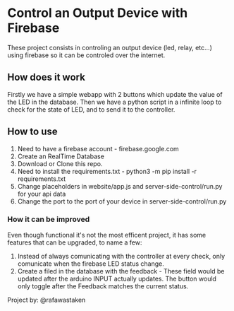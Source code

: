 # Control an Output Device with Firebase

These project consists in controling an output device (led, relay, etc...) using firebase so it can be controled over the internet.

## How does it work

Firstly we have a simple webapp  with 2 buttons which update the value of the LED in the database.
Then we have a python script in a infinite loop to check for the state of LED, and to send it to the controller.

## How to use

1. Need to have a firebase account - firebase.google.com
2. Create an RealTime Database
3. Download or Clone this repo.
4. Need to install the requirements.txt - python3 -m pip install -r requirements.txt
5. Change placeholders in website/app.js and server-side-control/run.py for your api data
6. Change the port to the port of your device in server-side-control/run.py


### How it can be improved

Even though functional it's not the most efficent project, it has some features that can be upgraded, to name a few:
1. Instead of always comunicating with the controller at every check, only comunicate when the firebase LED status change.
2. Create a filed in the database with the feedback - These field would be updated after the arduino INPUT actually updates. The button would only toggle after the Feedback matches the current status.


Project by: @rafawastaken
